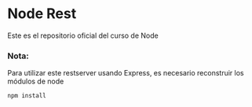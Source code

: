 # Node Rest
Este es el repositorio oficial del curso de Node

### Nota:
Para utilizar este restserver usando Express, es necesario reconstruir los módulos de node

```
npm install
```
